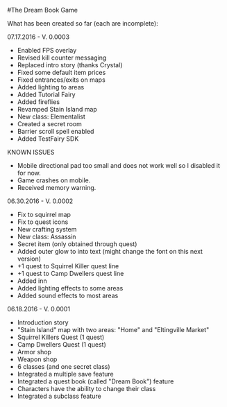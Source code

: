 #The Dream Book Game

What has been created so far (each are incomplete):

07.17.2016 - V. 0.0003

* Enabled FPS overlay
* Revised kill counter messaging
* Replaced intro story (thanks Crystal)
* Fixed some default item prices
* Fixed entrances/exits on maps
* Added lighting to areas
* Added Tutorial Fairy
* Added fireflies
* Revamped Stain Island map
* New class: Elementalist
* Created a secret room
* Barrier scroll spell enabled
* Added TestFairy SDK

KNOWN ISSUES
- Mobile directional pad too small and does not work well so I disabled it for now.
- Game crashes on mobile.
- Received memory warning.

06.30.2016 - V. 0.0002

* Fix to squirrel map
* Fix to quest icons
* New crafting system
* New class: Assassin
* Secret item (only obtained through quest)
* Added outer glow to into text (might change the font on this next version)
* +1 quest to Squirrel Killer quest line
* +1 quest to Camp Dwellers quest line
* Added inn
* Added lighting effects to some areas
* Added sound effects to most areas

06.18.2016 - V. 0.0001

* Introduction story
* "Stain Island" map with two areas: "Home" and "Eltingville Market"
* Squirrel Killers Quest (1 quest)
* Camp Dwellers Quest (1 quest)
* Armor shop
* Weapon shop
* 6 classes (and one secret class)
* Integrated a multiple save feature
* Integrated a quest book (called "Dream Book") feature
* Characters have the ability to change their class
* Integrated a subclass feature

